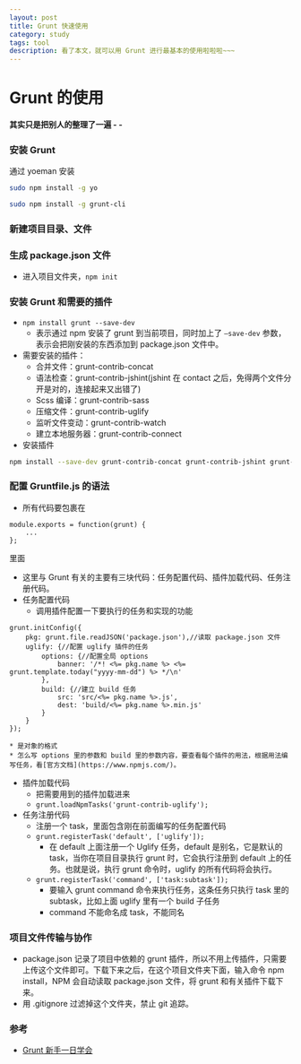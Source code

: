 ```yaml
---
layout: post
title: Grunt 快速使用
category: study
tags: tool 
description: 看了本文，就可以用 Grunt 进行最基本的使用啦啦啦~~~
---
```


# Grunt 的使用

**其实只是把别人的整理了一遍 - -**



### 安装 Grunt
通过 yoeman 安装

```bash
sudo npm install -g yo
```

```bash
sudo npm install -g grunt-cli
```


### 新建项目目录、文件



### 生成 package.json 文件
* 进入项目文件夹，`npm init`



### 安装 Grunt 和需要的插件
* `npm install grunt --save-dev`
	* 表示通过 npm 安装了 grunt 到当前项目，同时加上了 `—save-dev` 参数，表示会把刚安装的东西添加到 package.json 文件中。
* 需要安装的插件：
	* 合并文件：grunt-contrib-concat
	* 语法检查：grunt-contrib-jshint(jshint 在 contact 之后，免得两个文件分开是对的，连接起来又出错了)
	* Scss 编译：grunt-contrib-sass
	* 压缩文件：grunt-contrib-uglify
	* 监听文件变动：grunt-contrib-watch
	* 建立本地服务器：grunt-contrib-connect
* 安装插件

```bash
npm install --save-dev grunt-contrib-concat grunt-contrib-jshint grunt-contrib-sass grunt-contrib-uglify grunt-contrib-watch grunt-contrib-connect
```



### 配置 Gruntfile.js 的语法
* 所有代码要包裹在

```
module.exports = function(grunt) {
    ...
};
```

里面
* 这里与 Grunt 有关的主要有三块代码：任务配置代码、插件加载代码、任务注册代码。
* 任务配置代码
	* 调用插件配置一下要执行的任务和实现的功能

```
grunt.initConfig({
    pkg: grunt.file.readJSON('package.json'),//读取 package.json 文件
    uglify: {//配置 uglify 插件的任务
      	options: {//配置全局 options
        	banner: '/*! <%= pkg.name %> <%= grunt.template.today("yyyy-mm-dd") %> */\n'
      	},
      	build: {//建立 build 任务
        	src: 'src/<%= pkg.name %>.js',
        	dest: 'build/<%= pkg.name %>.min.js'
      	}
    }
});
```

	* 是对象的格式
	* 怎么写 options 里的参数和 build 里的参数内容，要查看每个插件的用法，根据用法编写任务，看[官方文档](https://www.npmjs.com/)。

* 插件加载代码
	* 把需要用到的插件加载进来
	* `grunt.loadNpmTasks('grunt-contrib-uglify');` 
* 任务注册代码
	* 注册一个 task，里面包含刚在前面编写的任务配置代码
	* `grunt.registerTask('default', ['uglify']);`
		* 在 default 上面注册一个 Uglify 任务，default 是别名，它是默认的 task，当你在项目目录执行 grunt 时，它会执行注册到 default 上的任务。也就是说，执行 grunt 命令时，uglify 的所有代码将会执行。
	* `grunt.registerTask('command', ['task:subtask']);`
		* 要输入 grunt command 命令来执行任务，这条任务只执行 task 里的 subtask，比如上面 uglify 里有一个 build 子任务
		* command 不能命名成 task，不能同名



### 项目文件传输与协作
* package.json 记录了项目中依赖的 grunt 插件，所以不用上传插件，只需要上传这个文件即可。下载下来之后，在这个项目文件夹下面，输入命令 npm install，NPM 会自动读取 package.json 文件，将 grunt 和有关插件下载下来。
* 用 .gitignore 过滤掉这个文件夹，禁止 git 追踪。



### 参考
* [Grunt 新手一日学会](http://yujiangshui.com/grunt-basic-tutorial/)